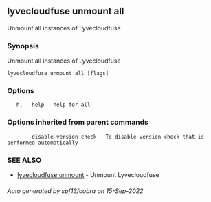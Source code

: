 ## lyvecloudfuse unmount all

Unmount all instances of Lyvecloudfuse

### Synopsis

Unmount all instances of Lyvecloudfuse

```
lyvecloudfuse unmount all [flags]
```

### Options

```
  -h, --help   help for all
```

### Options inherited from parent commands

```
      --disable-version-check   To disable version check that is performed automatically
```

### SEE ALSO

* [lyvecloudfuse unmount](lyvecloudfuse_unmount.md)	 - Unmount Lyvecloudfuse

###### Auto generated by spf13/cobra on 15-Sep-2022
